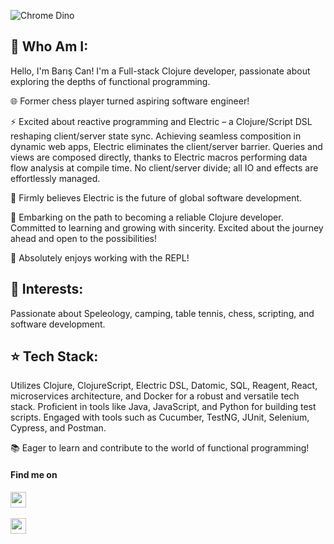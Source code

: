 <!--

**Baris Can Ates** is a ✨ _special_ ✨ repository because its `README.md` (this file) appears on your GitHub profile.

-->


![Chrome Dino](https://mir-s3-cdn-cf.behance.net/project_modules/max_1200/4ff07986208593.5d9a654e92f36.gif)

## 🌟 Who Am I:

Hello, I'm Barış Can! I'm a Full-stack Clojure developer, passionate about exploring the depths of functional programming.

🌐 Former chess player turned aspiring software engineer!

⚡ Excited about reactive programming and Electric – a Clojure/Script DSL reshaping client/server state sync. Achieving seamless composition in dynamic web apps, Electric eliminates the client/server barrier. Queries and views are composed directly, thanks to Electric macros performing data flow analysis at compile time. No client/server divide; all IO and effects are effortlessly managed.

🚀 Firmly believes Electric is the future of global software development.

🌱 Embarking on the path to becoming a reliable Clojure developer. Committed to learning and growing with sincerity. Excited about the journey ahead and open to the possibilities!

💖 Absolutely enjoys working with the REPL!

## 🌟 Interests:

Passionate about Speleology, camping, table tennis, chess, scripting, and software development.

## ⭐ Tech Stack:

Utilizes Clojure, ClojureScript, Electric DSL, Datomic, SQL, Reagent, React, microservices architecture, and Docker for a robust and versatile tech stack. Proficient in tools like Java, JavaScript, and Python for building test scripts. Engaged with tools such as Cucumber, TestNG, JUnit, Selenium, Cypress, and Postman.

📚 Eager to learn and contribute to the world of functional programming!


#### Find me on  

 <p align='left'>

 <a href="https://www.linkedin.com/in/bariscanates" target="_blank"><img height="25" src="https://raw.githubusercontent.com/UjwalKandi/UjwalKandi/changes-to-readme/svg/linkedin%20rect.svg"></a>&nbsp;&nbsp;

 <a href="https://www.instagram.com/katarn_ken" target="_blank"><img height="25" src="https://raw.githubusercontent.com/UjwalKandi/UjwalKandi/changes-to-readme/svg/insta%20rect.svg"></a>&nbsp;&nbsp;

 
 </p>

